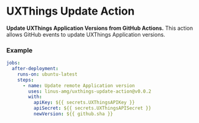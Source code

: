# UXThings Update Action

**Update UXThings Application Versions from GitHub Actions.** This action allows GitHub events to update UXThings Application versions.

### Example
```yaml
jobs:
  after-deployment:
    runs-on: ubuntu-latest
    steps:
      - name: Update remote Application version
        uses: linus-amg/uxthings-update-action@v0.0.2
        with:
          apiKey: ${{ secrets.UXThingsAPIKey }}
          apiSecret: ${{ secrets.UXThingsAPISecret }}
          newVersion: ${{ github.sha }}
```
